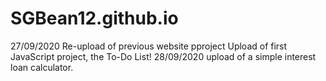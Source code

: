 # SGBean12.github.io
 27/09/2020
 Re-upload of previous website pproject
 Upload of first JavaScript project, the To-Do List!
 28/09/2020
 upload of a simple interest loan calculator.
